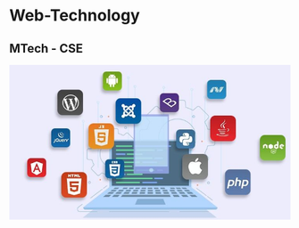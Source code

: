 ﻿# Web-Technology

## MTech - CSE

<p align="center" style="border-radius: 10px;">
    <img src="./assets/web.jpg" alt="Web Technology" />
</p>